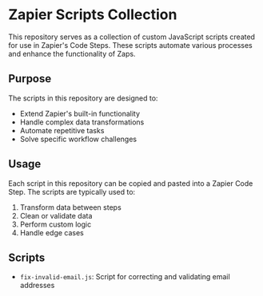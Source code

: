 # Zapier Scripts Collection

This repository serves as a collection of custom JavaScript scripts created for use in Zapier's Code Steps. These scripts automate various processes and enhance the functionality of Zaps.

## Purpose

The scripts in this repository are designed to:
- Extend Zapier's built-in functionality
- Handle complex data transformations
- Automate repetitive tasks
- Solve specific workflow challenges

## Usage

Each script in this repository can be copied and pasted into a Zapier Code Step. The scripts are typically used to:
1. Transform data between steps
2. Clean or validate data
3. Perform custom logic
4. Handle edge cases

## Scripts

- `fix-invalid-email.js`: Script for correcting and validating email addresses